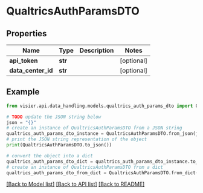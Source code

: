 # QualtricsAuthParamsDTO


## Properties

Name | Type | Description | Notes
------------ | ------------- | ------------- | -------------
**api_token** | **str** |  | [optional] 
**data_center_id** | **str** |  | [optional] 

## Example

```python
from visier.api.data_handling.models.qualtrics_auth_params_dto import QualtricsAuthParamsDTO

# TODO update the JSON string below
json = "{}"
# create an instance of QualtricsAuthParamsDTO from a JSON string
qualtrics_auth_params_dto_instance = QualtricsAuthParamsDTO.from_json(json)
# print the JSON string representation of the object
print(QualtricsAuthParamsDTO.to_json())

# convert the object into a dict
qualtrics_auth_params_dto_dict = qualtrics_auth_params_dto_instance.to_dict()
# create an instance of QualtricsAuthParamsDTO from a dict
qualtrics_auth_params_dto_from_dict = QualtricsAuthParamsDTO.from_dict(qualtrics_auth_params_dto_dict)
```
[[Back to Model list]](../README.md#documentation-for-models) [[Back to API list]](../README.md#documentation-for-api-endpoints) [[Back to README]](../README.md)


